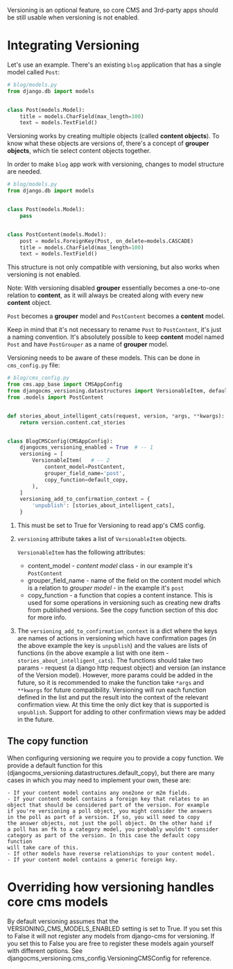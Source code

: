 Versioning is an optional feature, so core CMS and 3rd-party apps
should be still usable when versioning is not enabled.

# Integrating Versioning

Let's use an example. There's an existing `blog` application
that has a single model called `Post`:

```python
# blog/models.py
from django.db import models


class Post(models.Model):
    title = models.CharField(max_length=100)
    text = models.TextField()
```

Versioning works by creating multiple objects (called **content objects**).
To know what these objects are versions of, there's a concept of **grouper objects**,
which tie select content objects together.

In order to make `blog` app work with versioning, changes to model structure are needed.

```python
# blog/models.py
from django.db import models


class Post(models.Model):
    pass


class PostContent(models.Model):
    post = models.ForeignKey(Post, on_delete=models.CASCADE)
    title = models.CharField(max_length=100)
    text = models.TextField()
```

This structure is not only compatible with versioning,
but also works when versioning is not enabled.

Note: With versioning disabled **grouper** essentially becomes a one-to-one
relation to **content**, as it will always be created along with
every new **content** object.

`Post` becomes a **grouper** model and `PostContent` becomes a **content** model.

Keep in mind that it's not necessary to rename `Post` to `PostContent`,
it's just a naming convention. It's absolutely possible to keep **content** model
named `Post` and have `PostGrouper` as a name of **grouper** model.

Versioning needs to be aware of these models. This can be done in `cms_config.py` file:

```python
# blog/cms_config.py
from cms.app_base import CMSAppConfig
from djangocms_versioning.datastructures import VersionableItem, default_copy
from .models import PostContent


def stories_about_intelligent_cats(request, version, *args, **kwargs):
    return version.content.cat_stories


class BlogCMSConfig(CMSAppConfig):
    djangocms_versioning_enabled = True  # -- 1
    versioning = [
        VersionableItem(   # -- 2
            content_model=PostContent,
            grouper_field_name='post',
            copy_function=default_copy,
        ),
    ]
    versioning_add_to_confirmation_context = {
        'unpublish': [stories_about_intelligent_cats],
    }
```

1. This must be set to True for Versioning to read app's CMS config.
2. `versioning` attribute takes a list of `VersionableItem` objects.

    `VersionableItem` has the following attributes:

    - content_model - *content model* class - in our example it's `PostContent`
    - grouper_field_name - name of the field on the content model which is
    a relation to *grouper model* - in the example it's `post`
    - copy_function - a function that copies a content instance. This is
    used for some operations in versioning such as creating new drafts
    from published versions. See the copy function section of this doc for more info.
3. The `versioning_add_to_confirmation_context` is a dict where the keys are
   names of actions in versioning which have confirmation pages (in the
   above example the key is `unpublish`) and the values are lists of functions (in the above example
   a list with one item - `stories_about_intelligent_cats`).
   The functions should take two params - request (a django http request object)
   and version (an instance of the Version model). However, more params
   could be added in the future, so it is recommended to make the function
   take `*args` and `**kwargs` for future compatibility.
   Versioning will run each function defined in the list and put the result
   into the context of the relevant confirmation view.
   At this time the only dict key that is supported is `unpublish`.
   Support for adding to other confirmation views may be added in the future.


## The copy function
When configuring versioning we require you to provide a copy function.
We provide a default function for this (djangocms_versioning.datastructures.default_copy),
but there are many cases in which you may need to implement your own, these are:

    - If your content model contains any one2one or m2m fields.
    - If your content model contains a foreign key that relates to an
    object that should be considered part of the version. For example
    if you're versioning a poll object, you might consider the answers
    in the poll as part of a version. If so, you will need to copy
    the answer objects, not just the poll object. On the other hand if
    a poll has an fk to a category model, you probably wouldn't consider
    category as part of the version. In this case the default copy function
    will take care of this.
    - If other models have reverse relationships to your content model.
    - If your content model contains a generic foreign key.


# Overriding how versioning handles core cms models
By default versioning assumes that the VERSIONING_CMS_MODELS_ENABLED setting
is set to True. If you set this to False it will not register any models
from django-cms for versioning. If you set this to False you are free to
register these models again yourself with different options.
See djangocms_versioning.cms_config.VersioningCMSConfig for reference.
